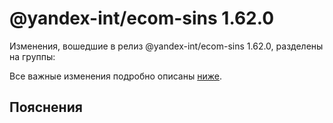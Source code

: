 # @yandex-int/ecom-sins 1.62.0

<!-- ЧЕЛОВЕЧЕСКОЕ ВСТУПЛЕНИЕ -->

Изменения, вошедшие в релиз @yandex-int/ecom-sins 1.62.0, разделены на группы:

Все важные изменения подробно описаны [ниже](#Пояснения).

## Пояснения

